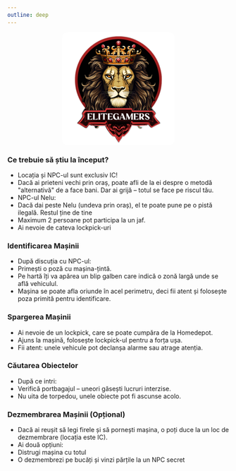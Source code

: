 ```yaml
---
outline: deep
---
```


<img src="../public/elitegamers.png" alt="pozaRegulament" width="256" height="256" style="display: block; margin: 0px auto; border-radius: 1%; border-radius: 5%;">

### Ce trebuie să știu la început?

- Locația și NPC-ul sunt exclusiv IC!
- Dacă ai prieteni vechi prin oraș, poate afli de la ei despre o metodă "alternativă" de a face bani. Dar ai grijă – totul se face pe riscul tău.
- NPC-ul Nelu:
- Dacă dai peste Nelu (undeva prin oraș), el te poate pune pe o pistă ilegală. Restul ține de tine
- Maximum 2 persoane pot participa la un jaf.
- Ai nevoie de cateva lockpick-uri

### Identificarea Mașinii

- După discuția cu NPC-ul:
- Primești o poză cu mașina-țintă.
- Pe hartă îți va apărea un blip galben care indică o zonă largă unde se află vehiculul.
- Mașina se poate afla oriunde în acel perimetru, deci fii atent și folosește poza primită pentru identificare.

###  Spargerea Mașinii

- Ai nevoie de un lockpick, care se poate cumpăra de la Homedepot.
- Ajuns la mașină, folosește lockpick-ul pentru a forța ușa.
- Fii atent: unele vehicule pot declanșa alarme sau atrage atenția.

###  Căutarea Obiectelor

- După ce intri:
- Verifică portbagajul – uneori găsești lucruri interzise.
- Nu uita de torpedou, unele obiecte pot fi ascunse acolo.

### Dezmembrarea Mașinii (Opțional)

- Dacă ai reușit să legi firele și să pornești mașina, o poți duce la un loc de dezmembrare (locația este IC).
- Ai două opțiuni:
- Distrugi mașina cu totul
- O dezmembrezi pe bucăți și vinzi părțile la un NPC secret
